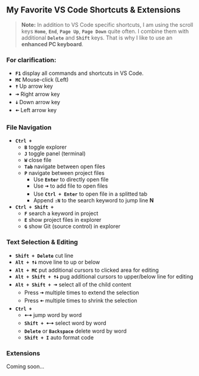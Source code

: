 ## My Favorite VS Code Shortcuts & Extensions

> **Note:** In addition to VS Code specific shortcuts, I am using the scroll keys
**`Home`**, **`End`**, **`Page Up`**, **`Page Down`** quite often. I combine them with additional
**`Delete`** and **`Shift`** keys. That is why I like to use an **enhanced PC keyboard**.

### For clarification:
* **`F1`** display all commands and shortcuts in VS Code.
* **`MC`** Mouse-click (Left)
* **`🠅`** Up arrow key
* **`🠆`** Right arrow key
* **`🠇`** Down arrow key
* **`🠄`** Left arrow key
### File Navigation
* **`Ctrl +`**
  * **`B`** toggle explorer
  * **`J`** toggle panel (terminal)
  * **`W`** close file
  * **`Tab`** navigate between open files
  * **`P`** navigate between project files
    * Use **`Enter`** to directly open file
    * Use **`🠆`** to add file to open files
    * Use **`Ctrl + Enter`** to open file in a splitted tab
    * Append **`:N`** to the search keyword to jump line **N**
* **`Ctrl + Shift +`**
  * **`F`** search a keyword in project
  * **`E`** show project files in explorer
  * **`G`** show Git (source control) in explorer

### Text Selection & Editing
* **`Shift + Delete`** cut line
* **`Alt + 🠅🠇`** move line to up or below
* **`Alt + MC`** put additional cursors to clicked area for editing
* **`Alt + Shift + 🠅🠇`** pug additional cursors to upper/below line for editing
* **`Alt + Shift + 🠆`** select all of the child content
  * Press **`🠆`** multiple times to extend the selection
  * Press **`🠄`** multiple times to shrink the selection
* **`Ctrl +`**
  * **`🠄🠆`** jump word by word
  * **`Shift + 🠄🠆`** select word by word
  * **`Delete`** or **`Backspace`** delete word by word
  * **`Shift + I`** auto format code
### Extensions
Coming soon...
